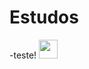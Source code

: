 # Estudos

-teste!
<img height=30 src="https://cdn.jsdelivr.net/gh/devicons/devicon/icons/php/php-original.svg" />
          
          


